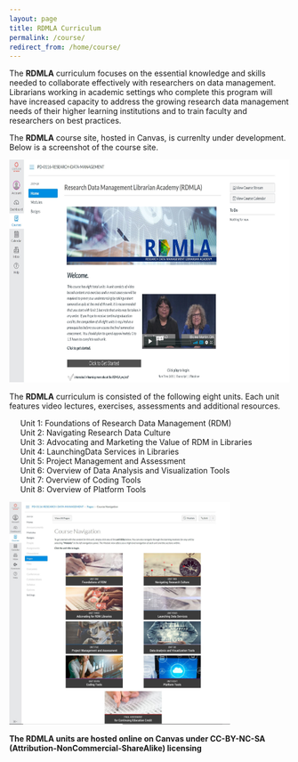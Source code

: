 ```yaml
---
layout: page
title: RDMLA Curriculum
permalink: /course/
redirect_from: /home/course/
---
```


The **RDMLA** curriculum focuses on the essential knowledge and skills needed to collaborate effectively with researchers on data management. Librarians working in academic settings who complete this program will have increased capacity to address the growing research data management needs of their higher learning institutions and to train faculty and researchers on best practices.
<br>


The **RDMLA** course site, hosted in Canvas, is currenlty under development. Below is a screenshot of the course site. 
                                                                                                  
<img src="/images/course-homepage.jpg" alt="Canvas Course" style="width:width:800px;height:400px;"> <br>

The **RDMLA** curriculum is consisted of the following eight units. Each unit features video lectures, exercises, assessments and additional resources. <br>

&nbsp;&nbsp;&nbsp;&nbsp;&nbsp;Unit 1: Foundations of Research Data Management (RDM) <br>
&nbsp;&nbsp;&nbsp;&nbsp;&nbsp;Unit 2: Navigating Research Data Culture <br>
&nbsp;&nbsp;&nbsp;&nbsp;&nbsp;Unit 3: Advocating and Marketing the Value of RDM in Libraries <br>
&nbsp;&nbsp;&nbsp;&nbsp;&nbsp;Unit 4: LaunchingData Services in Libraries <br>
&nbsp;&nbsp;&nbsp;&nbsp;&nbsp;Unit 5: Project Management and Assessment <br>
&nbsp;&nbsp;&nbsp;&nbsp;&nbsp;Unit 6: Overview of Data Analysis and Visualization Tools <br>
&nbsp;&nbsp;&nbsp;&nbsp;&nbsp;Unit 7: Overview of Coding Tools <br>
&nbsp;&nbsp;&nbsp;&nbsp;&nbsp;Unit 8: Overview of Platform Tools <br>

<img src="/images/units-page.JPG" alt="Units" style="width:width:800px;height:400px;"> <br>


**The RDMLA units are hosted online on Canvas under CC-BY-NC-SA (Attribution-NonCommercial-ShareAlike) licensing**

    
